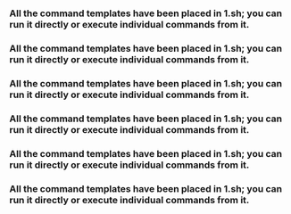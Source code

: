 ### All the command templates have been placed in 1.sh; you can run it directly or execute individual commands from it.
### All the command templates have been placed in 1.sh; you can run it directly or execute individual commands from it.
### All the command templates have been placed in 1.sh; you can run it directly or execute individual commands from it.
### All the command templates have been placed in 1.sh; you can run it directly or execute individual commands from it.
### All the command templates have been placed in 1.sh; you can run it directly or execute individual commands from it.
### All the command templates have been placed in 1.sh; you can run it directly or execute individual commands from it.
